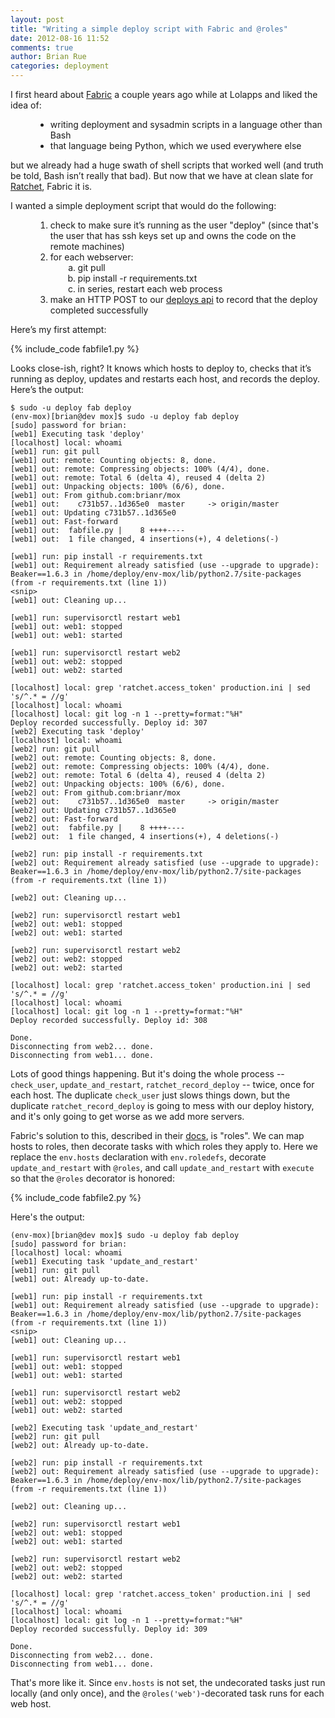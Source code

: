 ```yaml
---
layout: post
title: "Writing a simple deploy script with Fabric and @roles"
date: 2012-08-16 11:52
comments: true
author: Brian Rue
categories: deployment
---
```


I first heard about [Fabric](http://www.fabfile.org) a couple years ago while at Lolapps and liked the idea of:

<ul style="margin-left:40px;">
  <li>writing deployment and sysadmin scripts in a language other than Bash</li>
  <li>that language being Python, which we used everywhere else</li>
</ul>

but we already had a huge swath of shell scripts that worked well (and truth be told, Bash isn’t really that bad). But now that we have at clean slate for [Ratchet](https://ratchet.io), Fabric it is.

I wanted a simple deployment script that would do the following:
  
<ol style="margin-left:40px;">
  <li>check to make sure it’s running as the user "deploy" (since that's the user that has ssh keys set up and owns the code on the remote machines)</li>
  <li>for each webserver:
    <ol style="list-style:lower-alpha;margin-left:20px;">
      <li>git pull</li>
      <li>pip install -r requirements.txt</li>
      <li>in series, restart each web process</li>
    </ol>
  </li>
  <li>make an HTTP POST to our <a href="https://ratchet.io/docs/deploys/">deploys api</a> to record that the deploy completed successfully</li>
</ol>

Here’s my first attempt:<!--more-->

{% include_code fabfile1.py %}

Looks close-ish, right? It knows which hosts to deploy to, checks that it’s running as deploy, updates and restarts each host, and records the deploy. Here’s the output:

```
$ sudo -u deploy fab deploy
(env-mox)[brian@dev mox]$ sudo -u deploy fab deploy
[sudo] password for brian: 
[web1] Executing task 'deploy'
[localhost] local: whoami
[web1] run: git pull
[web1] out: remote: Counting objects: 8, done.
[web1] out: remote: Compressing objects: 100% (4/4), done.
[web1] out: remote: Total 6 (delta 4), reused 4 (delta 2)
[web1] out: Unpacking objects: 100% (6/6), done.
[web1] out: From github.com:brianr/mox
[web1] out:    c731b57..1d365e0  master     -> origin/master
[web1] out: Updating c731b57..1d365e0
[web1] out: Fast-forward
[web1] out:  fabfile.py |    8 ++++----
[web1] out:  1 file changed, 4 insertions(+), 4 deletions(-)

[web1] run: pip install -r requirements.txt
[web1] out: Requirement already satisfied (use --upgrade to upgrade): Beaker==1.6.3 in /home/deploy/env-mox/lib/python2.7/site-packages (from -r requirements.txt (line 1))
<snip>
[web1] out: Cleaning up...

[web1] run: supervisorctl restart web1
[web1] out: web1: stopped
[web1] out: web1: started

[web1] run: supervisorctl restart web2
[web1] out: web2: stopped
[web1] out: web2: started

[localhost] local: grep 'ratchet.access_token' production.ini | sed 's/^.* = //g'
[localhost] local: whoami
[localhost] local: git log -n 1 --pretty=format:"%H"
Deploy recorded successfully. Deploy id: 307
[web2] Executing task 'deploy'
[localhost] local: whoami
[web2] run: git pull
[web2] out: remote: Counting objects: 8, done.
[web2] out: remote: Compressing objects: 100% (4/4), done.
[web2] out: remote: Total 6 (delta 4), reused 4 (delta 2)
[web2] out: Unpacking objects: 100% (6/6), done.
[web2] out: From github.com:brianr/mox
[web2] out:    c731b57..1d365e0  master     -> origin/master
[web2] out: Updating c731b57..1d365e0
[web2] out: Fast-forward
[web2] out:  fabfile.py |    8 ++++----
[web2] out:  1 file changed, 4 insertions(+), 4 deletions(-)

[web2] run: pip install -r requirements.txt
[web2] out: Requirement already satisfied (use --upgrade to upgrade): Beaker==1.6.3 in /home/deploy/env-mox/lib/python2.7/site-packages (from -r requirements.txt (line 1))

[web2] out: Cleaning up...

[web2] run: supervisorctl restart web1
[web2] out: web1: stopped
[web2] out: web1: started

[web2] run: supervisorctl restart web2
[web2] out: web2: stopped
[web2] out: web2: started

[localhost] local: grep 'ratchet.access_token' production.ini | sed 's/^.* = //g'
[localhost] local: whoami
[localhost] local: git log -n 1 --pretty=format:"%H"
Deploy recorded successfully. Deploy id: 308

Done.
Disconnecting from web2... done.
Disconnecting from web1... done.
```

Lots of good things happening. But it's doing the whole process -- `check_user`, `update_and_restart`, `ratchet_record_deploy` -- twice, once for each host. The duplicate `check_user` just slows things down, but the duplicate `ratchet_record_deploy` is going to mess with our deploy history, and it's only going to get worse as we add more servers.

Fabric's solution to this, described in their [docs](http://docs.fabfile.org/en/1.4.3/usage/execution.html), is "roles". We can map hosts to roles, then decorate tasks with which roles they apply to. Here we replace the `env.hosts` declaration with `env.roledefs`, decorate `update_and_restart` with `@roles`, and call `update_and_restart` with `execute` so that the `@roles` decorator is honored:

{% include_code fabfile2.py %}

Here's the output:

```
(env-mox)[brian@dev mox]$ sudo -u deploy fab deploy
[sudo] password for brian: 
[localhost] local: whoami
[web1] Executing task 'update_and_restart'
[web1] run: git pull
[web1] out: Already up-to-date.

[web1] run: pip install -r requirements.txt
[web1] out: Requirement already satisfied (use --upgrade to upgrade): Beaker==1.6.3 in /home/deploy/env-mox/lib/python2.7/site-packages (from -r requirements.txt (line 1))
<snip>
[web1] out: Cleaning up...

[web1] run: supervisorctl restart web1
[web1] out: web1: stopped
[web1] out: web1: started

[web1] run: supervisorctl restart web2
[web1] out: web2: stopped
[web1] out: web2: started

[web2] Executing task 'update_and_restart'
[web2] run: git pull
[web2] out: Already up-to-date.

[web2] run: pip install -r requirements.txt
[web2] out: Requirement already satisfied (use --upgrade to upgrade): Beaker==1.6.3 in /home/deploy/env-mox/lib/python2.7/site-packages (from -r requirements.txt (line 1))

[web2] out: Cleaning up...

[web2] run: supervisorctl restart web1
[web2] out: web1: stopped
[web2] out: web1: started

[web2] run: supervisorctl restart web2
[web2] out: web2: stopped
[web2] out: web2: started

[localhost] local: grep 'ratchet.access_token' production.ini | sed 's/^.* = //g'
[localhost] local: whoami
[localhost] local: git log -n 1 --pretty=format:"%H"
Deploy recorded successfully. Deploy id: 309

Done.
Disconnecting from web2... done.
Disconnecting from web1... done.
```

That's more like it. Since `env.hosts` is not set, the undecorated tasks just run locally (and only once), and the `@roles('web')`-decorated task runs for each web host.
